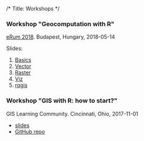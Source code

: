 /*
Title: Workshops
*/

### Workshop "Geocomputation with R" 
[eRum 2018](https://2018.erum.io/). Budapest, Hungary, 2018-05-14

Slides:

1. [Basics](erum2018/01_basics.html)
1. [Vector](erum2018/02_vector.html)
1. [Raster](erum2018/03_raster.html)
1. [Viz](erum2018/04_viz.html)
1. [rqgis](erum2018/05_rqgis.html)

### Workshop "GIS with R: how to start?"
GIS Learning Community. Cincinnati, Ohio, 2017-11-01

- [slides](https://cdn.rawgit.com/Nowosad/gis_with_r_how_to_start/aea08f46/gis_with_r_start.html)
- [GitHub repo](https://github.com/Nowosad/gis_with_r_how_to_start/)